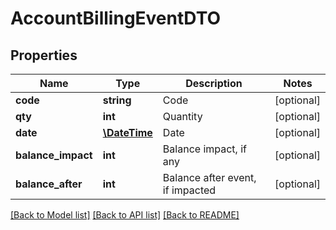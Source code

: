 # AccountBillingEventDTO

## Properties
Name | Type | Description | Notes
------------ | ------------- | ------------- | -------------
**code** | **string** | Code | [optional] 
**qty** | **int** | Quantity | [optional] 
**date** | [**\DateTime**](\DateTime.md) | Date | [optional] 
**balance_impact** | **int** | Balance impact, if any | [optional] 
**balance_after** | **int** | Balance after event, if impacted | [optional] 

[[Back to Model list]](../../README.md#documentation-for-models) [[Back to API list]](../../README.md#documentation-for-api-endpoints) [[Back to README]](../../README.md)

